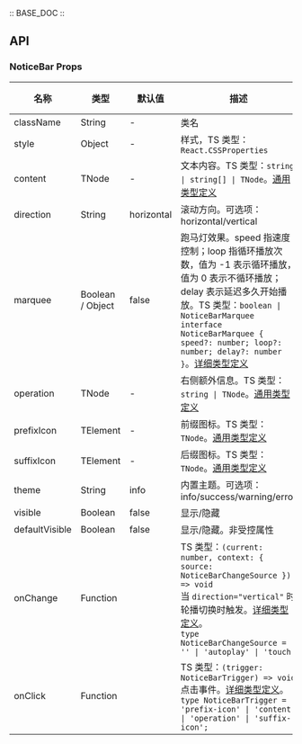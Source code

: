 :: BASE_DOC ::

## API

### NoticeBar Props

名称 | 类型 | 默认值 | 描述 | 必传
-- | -- | -- | -- | --
className | String | - | 类名 | N
style | Object | - | 样式，TS 类型：`React.CSSProperties` | N
content | TNode | - | 文本内容。TS 类型：`string \| string[] \| TNode`。[通用类型定义](https://github.com/Tencent/tdesign-mobile-react/blob/develop/src/common.ts) | N
direction | String | horizontal | 滚动方向。可选项：horizontal/vertical | N
marquee | Boolean / Object | false | 跑马灯效果。speed 指速度控制；loop 指循环播放次数，值为 -1 表示循环播放，值为 0 表示不循环播放；delay 表示延迟多久开始播放。TS 类型：`boolean \| NoticeBarMarquee` `interface NoticeBarMarquee { speed?: number; loop?: number; delay?: number }`。[详细类型定义](https://github.com/Tencent/tdesign-mobile-react/tree/develop/src/notice-bar/type.ts) | N
operation | TNode | - | 右侧额外信息。TS 类型：`string \| TNode`。[通用类型定义](https://github.com/Tencent/tdesign-mobile-react/blob/develop/src/common.ts) | N
prefixIcon | TElement | - | 前缀图标。TS 类型：`TNode`。[通用类型定义](https://github.com/Tencent/tdesign-mobile-react/blob/develop/src/common.ts) | N
suffixIcon | TElement | - | 后缀图标。TS 类型：`TNode`。[通用类型定义](https://github.com/Tencent/tdesign-mobile-react/blob/develop/src/common.ts) | N
theme | String | info | 内置主题。可选项：info/success/warning/error | N
visible | Boolean | false | 显示/隐藏 | N
defaultVisible | Boolean | false | 显示/隐藏。非受控属性 | N
onChange | Function |  | TS 类型：`(current: number, context: { source: NoticeBarChangeSource }) => void`<br/>当 `direction="vertical"` 时轮播切换时触发。[详细类型定义](https://github.com/Tencent/tdesign-mobile-react/tree/develop/src/notice-bar/type.ts)。<br/>`type NoticeBarChangeSource = '' \| 'autoplay' \| 'touch'`<br/> | N
onClick | Function |  | TS 类型：`(trigger: NoticeBarTrigger) => void`<br/>点击事件。[详细类型定义](https://github.com/Tencent/tdesign-mobile-react/tree/develop/src/notice-bar/type.ts)。<br/>`type NoticeBarTrigger = 'prefix-icon' \| 'content' \| 'operation' \| 'suffix-icon';`<br/> | N
